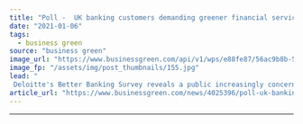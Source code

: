 ```yaml
---
title: "Poll -  UK banking customers demanding greener financial services"
date: "2021-01-06"
tags: 
  - business green
source: "business green"
image_url: "https://www.businessgreen.com/api/v1/wps/e88fe87/56ac9b8b-57a2-41bf-a42c-d05505ed0561/9/atm-cash-point-185x114.jpg"
image_fp: "/assets/img/post_thumbnails/155.jpg"
lead: "
 Deloitte's Better Banking Survey reveals a public increasingly concerned about the social and environmental credentials of the companies entrusted with their money ..."
article_url: "https://www.businessgreen.com/news/4025396/poll-uk-banking-customers-demanding-greener-financial-services"
---
```


---
